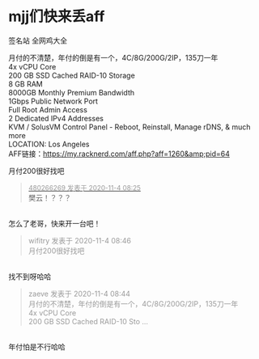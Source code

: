 # mjj们快来丢aff


签名站 全网鸡大全 

月付的不清楚，年付的倒是有一个，4C/8G/200G/2IP，135刀一年<br />
4x vCPU Core<br />
200 GB SSD Cached RAID-10 Storage<br />
8 GB RAM<br />
8000GB Monthly Premium Bandwidth<br />
1Gbps Public Network Port<br />
Full Root Admin Access<br />
2 Dedicated IPv4 Addresses<br />
KVM / SolusVM Control Panel - Reboot, Reinstall, Manage rDNS, &amp; much more<br />
LOCATION: Los Angeles<br />
AFF链接：<a href="https://my.racknerd.com/aff.php?aff=1260&amp;pid=64" target="_blank">https://my.racknerd.com/aff.php?aff=1260&amp;pid=64</a><img id="aimg_s4A4y" onclick="zoom(this, this.src, 0, 0, 0)" class="zoom" src="https://cdn.jsdelivr.net/gh/hishis/forum-master/public/images/patch.gif" onmouseover="img_onmouseoverfunc(this)" onload="thumbImg(this)" border="0" alt="" />

月付200很好找吧

<div class="quote"><blockquote><font size="2"><a href="https://www.hostloc.com/forum.php?mod=redirect&amp;goto=findpost&amp;pid=9399402&amp;ptid=762108" target="_blank"><font color="#999999">480266269 发表于 2020-11-4 08:25</font></a></font><br />
樊云！？？？</blockquote></div><br />
怎么了老哥，快来开一台吧！

<div class="quote"><blockquote><font color="#999999">wifitry 发表于 2020-11-4 08:46</font><br />
<font color="#999999">月付200很好找吧</font></blockquote></div><br />
找不到呀哈哈

<div class="quote"><blockquote><font color="#999999">zaeve 发表于 2020-11-4 08:44</font><br />
<font color="#999999">月付的不清楚，年付的倒是有一个，4C/8G/200G/2IP，135刀一年<br />
4x vCPU Core<br />
200 GB SSD Cached RAID-10 Sto ...</font></blockquote></div><br />
年付怕是不行哈哈
